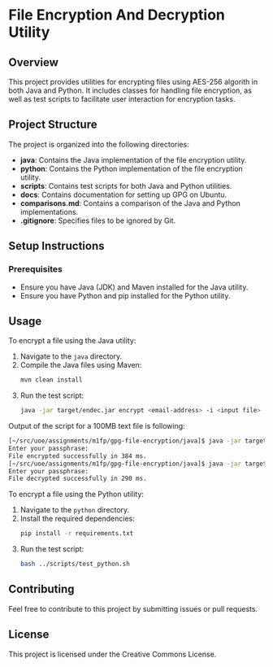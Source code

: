# File Encryption And Decryption Utility

## Overview
This project provides utilities for encrypting files using AES-256 algorith in both Java and Python. It includes classes for handling file encryption, as well as test scripts to facilitate user interaction for encryption tasks.

## Project Structure
The project is organized into the following directories:

- **java**: Contains the Java implementation of the file encryption utility.
- **python**: Contains the Python implementation of the file encryption utility.
- **scripts**: Contains test scripts for both Java and Python utilities.
- **docs**: Contains documentation for setting up GPG on Ubuntu.
- **comparisons.md**: Contains a comparison of the Java and Python implementations.
- **.gitignore**: Specifies files to be ignored by Git.

## Setup Instructions

### Prerequisites
- Ensure you have Java (JDK) and Maven installed for the Java utility.
- Ensure you have Python and pip installed for the Python utility.

## Usage
To encrypt a file using the Java utility:
1. Navigate to the `java` directory.
2. Compile the Java files using Maven:
   ```bash
   mvn clean install
   ```
3. Run the test script:
   ```bash
   java -jar target/endec.jar encrypt <email-address> -i <input file> -o <output file>
   ```

Output of the script for a 100MB text file is following:
   ```bash
   [~/src/uoe/assignments/m1fp/gpg-file-encryption/java]$ java -jar target/endec.jar encrypt nikola@vanevski.net -i ../../loremipsum.txt -o ../../encrypted.bin
   Enter your passphrase: 
   File encrypted successfully in 384 ms.
   [~/src/uoe/assignments/m1fp/gpg-file-encryption/java]$ java -jar target/endec.jar decrypt nikola@vanevski.net -i ../../encrypted.bin -o ../../decrypted.txt
   Enter your passphrase: 
   File decrypted successfully in 290 ms.
   ```

To encrypt a file using the Python utility:
1. Navigate to the `python` directory.
2. Install the required dependencies:
   ```bash
   pip install -r requirements.txt
   ```
3. Run the test script:
   ```bash
   bash ../scripts/test_python.sh
   ```

## Contributing
Feel free to contribute to this project by submitting issues or pull requests.

## License
This project is licensed under the Creative Commons License.